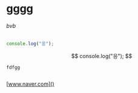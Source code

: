 # gggg

###### bvb

```javascript
console.log("응");
```

$$
console.log("응");
$$

`fdfgg`

<!--zzzzzz-->



~~~~

~~~~

[www.naver.com]()